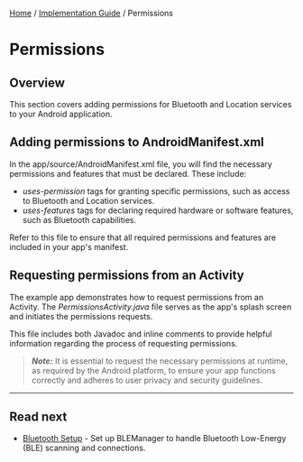 [Home](../index.md) / [Implementation Guide](B1_Implementation_Guide.md) / Permissions

# Permissions

## Overview

This section covers adding permissions for Bluetooth and Location services to your Android application.

## Adding permissions to AndroidManifest.xml

In the app/source/AndroidManifest.xml file, you will find the necessary permissions and features that must be declared. These include:

- *uses-permission* tags for granting specific permissions, such as access to Bluetooth and Location services.
- *uses-features* tags for declaring required hardware or software features, such as Bluetooth capabilities.

Refer to this file to ensure that all required permissions and features are included in your app's manifest.

## Requesting permissions from an Activity

The example app demonstrates how to request permissions from an Activity. The *PermissionsActivity.java* file serves as the app's splash screen and initiates the permissions requests.

This file includes both Javadoc and inline comments to provide helpful information regarding the process of requesting permissions. 

> **_Note:_** It is essential to request the necessary permissions at runtime, as required by the Android platform, to ensure your app functions correctly and adheres to user privacy and security guidelines.

<hr>

## Read next

- [Bluetooth Setup](B3_Bluetooth_Setup.md) - Set up BLEManager to handle Bluetooth Low-Energy (BLE) scanning and connections.
